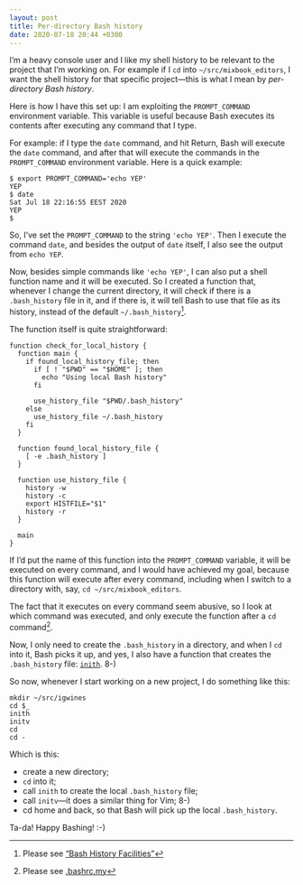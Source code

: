 ```yaml
---
layout: post
title: Per-directory Bash history
date: 2020-07-18 20:44 +0300
---
```


I’m a heavy console user and I like my shell history to be relevant to the project that I’m working on. For example if I `cd` into `~/src/mixbook_editors`, I want the shell history for that specific project—this is what I mean by _per-directory Bash history_.

Here is how I have this set up: I am exploiting the `PROMPT_COMMAND` environment variable. This variable is useful because Bash executes its contents after executing any command that I type.

For example: if I type the `date` command, and hit Return, Bash will execute the `date` command, and after that will execute the commands in the `PROMPT_COMMAND` environment variable. Here is a quick example:

```shell
$ export PROMPT_COMMAND='echo YEP'
YEP
$ date
Sat Jul 18 22:16:55 EEST 2020
YEP
$ 
```

So, I’ve set the `PROMPT_COMMAND` to the string `'echo YEP'`. Then I execute the command `date`, and besides the output of `date` itself, I also see the output from `echo YEP`.

Now, besides simple commands like `'echo YEP'`, I can also put a shell function name and it will be executed. So I created a function that, whenever I change the current directory, it will check if there is a `.bash_history` file in it, and if there is, it will tell Bash to use that file as its history, instead of the default `~/.bash_history`[^1].

The function itself is quite straightforward:

```shell
function check_for_local_history {
  function main {
    if found_local_history_file; then
      if [ ! "$PWD" == "$HOME" ]; then
        echo "Using local Bash history"
      fi

      use_history_file "$PWD/.bash_history"
    else
      use_history_file ~/.bash_history
    fi
  }

  function found_local_history_file {
    [ -e .bash_history ]
  }

  function use_history_file {
    history -w
    history -c
    export HISTFILE="$1"
    history -r
  }

  main
}
```

If I’d put the name of this function into the `PROMPT_COMMAND` variable, it will be executed on every command, and I would have achieved my goal, because this function will execute after every command, including when I switch to a directory with, say, `cd ~/src/mixbook_editors`.

The fact that it executes on every command seem abusive, so I look at which command was executed, and only execute the function after a `cd` command[^2].

Now, I only need to create the `.bash_history` in a directory, and when I `cd` into it, Bash picks it up, and yes, I also have a function that creates the `.bash_history` file: [`inith`][0]. 8-)

So now, whenever I start working on a new project, I do something like this:

```shell
mkdir ~/src/igwines
cd $_
inith
initv
cd
cd -
```

Which is this:
- create a new directory;
- `cd` into it;
- call `inith` to create the local `.bash_history` file;
- call `initv`—it does a similar thing for Vim; 8-)
- cd home and back, so that Bash will pick up the local `.bash_history`.

Ta-da! Happy Bashing! :-)

[^1]: Please see [“Bash History Facilities”](https://www.gnu.org/software/bash/manual/bash.html#Bash-History-Facilities-1)
[^2]: Please see [.bashrc.my](https://github.com/gurdiga/dotfiles/blob/80bd639/.bashrc.my#L146)

[0]: https://github.com/gurdiga/dotfiles/blob/80bd639/.bashrc.my#L310-L316
